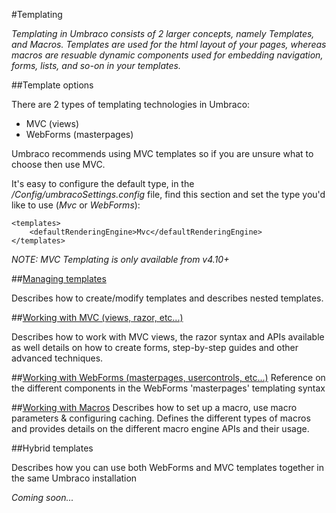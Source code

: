 #Templating

_Templating in Umbraco consists of 2 larger concepts, namely Templates, and Macros. Templates are used for the html layout of your pages, whereas macros are resuable dynamic components used for embedding navigation, forms, lists, and so-on in your templates._

##Template options

There are 2 types of templating technologies in Umbraco:

* MVC (views)
* WebForms (masterpages)

Umbraco recommends using MVC templates so if you are unsure what to choose then use MVC. 

It's easy to configure the default type, in the */Config/umbracoSettings.config* file, find this section and set the type you'd like to use (*Mvc* or *WebForms*):

	<templates>
		<defaultRenderingEngine>Mvc</defaultRenderingEngine>
	</templates>

*NOTE: MVC Templating is only available from v4.10+*

##[Managing templates](managing-templates.md)

Describes how to create/modify templates and describes nested templates.

##[Working with MVC (views, razor, etc...)](Mvc/index.md)

Describes how to work with MVC views, the razor syntax and APIs available as well details on how to create forms, step-by-step guides and other advanced techniques.

##[Working with WebForms (masterpages, usercontrols, etc...)](Masterpages/index.md)
Reference on the different components in the WebForms 'masterpages' templating syntax

##[Working with Macros](Macros/index.md)
Describes how to set up a macro, use macro parameters & configuring caching. Defines the different types of macros and provides details on the different macro engine APIs and their usage. 

##Hybrid templates

Describes how you can use both WebForms and MVC templates together in the same Umbraco installation

*Coming soon...*
